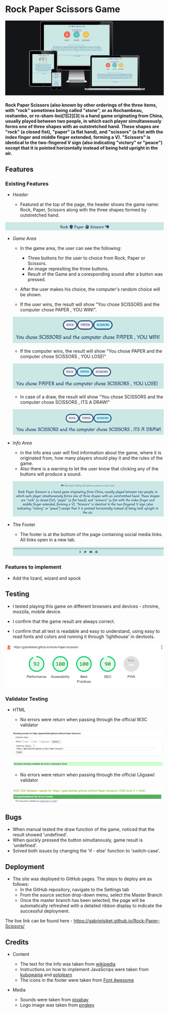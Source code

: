 # Rock Paper Scissors Game

![Am I Responsive](assets/images/rps-responsive.png) 

#### Rock Paper Scissors (also known by other orderings of the three items, with "rock" sometimes being called "stone", or as Rochambeau, roshambo, or ro-sham-bo)[1][2][3] is a hand game originating from China, usually played between two people, in which each player simultaneously forms one of three shapes with an outstretched hand. These shapes are "rock" (a closed fist), "paper" (a flat hand), and "scissors" (a fist with the index finger and middle finger extended, forming a V). "Scissors" is identical to the two-fingered V sign (also indicating "victory" or "peace") except that it is pointed horizontally instead of being held upright in the air.



## Features

### Existing Features

* _Header_

    * Featured at the top of the page, the header shows the game name: Rock, Paper, Scissors along with the three shapes formed by outstretched hand.

![header](assets/images/rps-header.png)

* _Game Area_

    * In the game area, the user can see the following: 
        * Three buttons for the user to choice from Rock, Paper or Scissors.
        * An image represiting the three buttons.
        * Result of the Game and a coresponding sound after a button was pressed.

    * After the user makes his choice, the computer's random choice will be shown.

    * If the user wins, the result will show "You chose SCISSORS and the computer chose PAPER , YOU WIN!".

    ![win](assets/images/rps-win.png)

    * If the computer wins, the result will show "You chose PAPER and the computer chose SCISSORS , YOU LOSE!"

    ![lost](assets/images/rps-lose.png)
    
    * In case of a draw, the result will show "You chose SCISSORS and the computer chose SCISSORS , ITS A DRAW!"

    ![draw](assets/images/rps-draw.png)

* _Info Area_

    * in the info area user will find information about the game, where it is originated from, how many players should play it and the rules of the game.
    * Also there is a warning to let the user know that clicking any of the buttons will produce a sound.

    ![info](assets/images/rps-info.png)

* The Footer

    * The footer is at the bottom of the page containing social media links. All links open in a new tab.

    ![footer](assets/images/rps-footer.png)

### Features to implement
*  Add the lizard, wizard and spock

## Testing

* I tested playing this game on different browsers and devices - chrome, mozzila, mobile device.

* I confirm that the game result are always correct.

* I confirm that all text is readable and easy to understand, using easy to read fonts and colors and running it through 'lighthouse' in devtools.

![lighthouse](assets/images/rps-lighthouse.png)

### Validator Testing

* HTML
    * No errors were return when passing through the official W3C validator

    ![html validator](assets/images/rps-html-validator.png)

    * No errors were return when passing through the official (Jigsaw) validator

    ![jigsaw validator](assets/images/rps-css-validator.png)

## Bugs

* When manual tested the draw function of the game, noticed that the result showed 'undefined'.
* When quickly pressed the button simultanously, game result is 'undefined'.
* Solved both issues by changing the 'if - else' function to 'switch-case'.

## Deployment

* The site was deployed to GitHub pages. The steps to deploy are as follows:
    * In the GitHub repository, navigate to the Settings tab
    * From the source section drop-down menu, select the Master Branch
    * Once the master branch has been selected, the page will be automatically refreshed with a detailed ribbon display to indicate the successful deployment.

The live link can be found here - https://gabrielsiket.github.io/Rock-Paper-Scissors/

## Credits

* Content

    * The text for the Info was taken from [wikipedia](https://en.wikipedia.org/wiki/Rock_paper_scissors)
    * Instructions on how to implement JavaScrips were taken from [kubowania](https://github.com/kubowania) and [sololearn](https://www.sololearn.com/)
    * The icons in the footer were taken from [Font Awesome](https://fontawesome.com/)

* Media

    * Sounds were taken from [pixabay](https://pixabay.com/ro/)
    * Logo image was taken from [pngkey](https://www.pngkey.com/)


    

